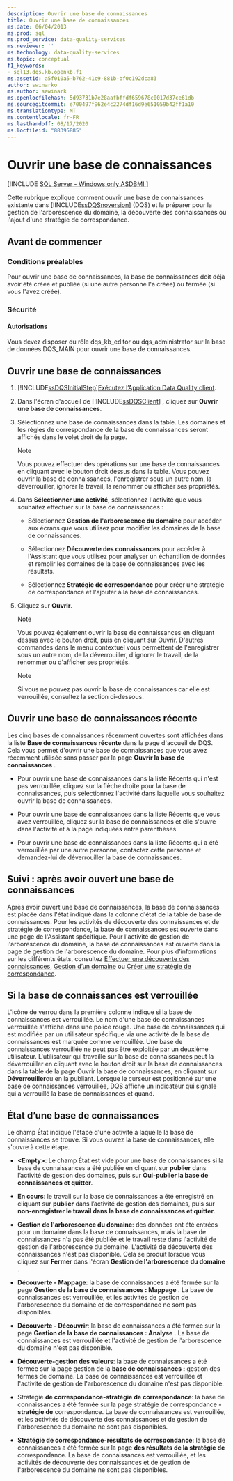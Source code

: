```yaml
---
description: Ouvrir une base de connaissances
title: Ouvrir une base de connaissances
ms.date: 06/04/2013
ms.prod: sql
ms.prod_service: data-quality-services
ms.reviewer: ''
ms.technology: data-quality-services
ms.topic: conceptual
f1_keywords:
- sql13.dqs.kb.openkb.f1
ms.assetid: a5f010a5-b762-41c9-881b-bf0c192dca83
author: swinarko
ms.author: sawinark
ms.openlocfilehash: 5d93731b7e28aafbffdf659678c0017d37ce61db
ms.sourcegitcommit: e700497f962e4c2274df16d9e651059b42ff1a10
ms.translationtype: MT
ms.contentlocale: fr-FR
ms.lasthandoff: 08/17/2020
ms.locfileid: "88395885"
---
```

# <a name="open-a-knowledge-base"></a>Ouvrir une base de connaissances

[!INCLUDE [SQL Server - Windows only ASDBMI  ](../includes/applies-to-version/sqlserver.md)]

  Cette rubrique explique comment ouvrir une base de connaissances existante dans [!INCLUDE[ssDQSnoversion](../includes/ssdqsnoversion-md.md)] (DQS) et la préparer pour la gestion de l'arborescence du domaine, la découverte des connaissances ou l'ajout d'une stratégie de correspondance.  
  
##  <a name="before-you-begin"></a><a name="BeforeYouBegin"></a> Avant de commencer  
  
###  <a name="prerequisites"></a><a name="Prerequisites"></a> Conditions préalables  
 Pour ouvrir une base de connaissances, la base de connaissances doit déjà avoir été créée et publiée (si une autre personne l'a créée) ou fermée (si vous l'avez créée).  
  
###  <a name="security"></a><a name="Security"></a> Sécurité  
  
####  <a name="permissions"></a><a name="Permissions"></a> Autorisations  
 Vous devez disposer du rôle dqs_kb_editor ou dqs_administrator sur la base de données DQS_MAIN pour ouvrir une base de connaissances.  
  
##  <a name="open-a-knowledge-base"></a><a name="Open"></a> Ouvrir une base de connaissances  
  
1.  [!INCLUDE[ssDQSInitialStep](../includes/ssdqsinitialstep-md.md)][Exécutez l’Application Data Quality client](../data-quality-services/run-the-data-quality-client-application.md).  
  
2.  Dans l'écran d'accueil de [!INCLUDE[ssDQSClient](../includes/ssdqsclient-md.md)] , cliquez sur **Ouvrir une base de connaissances**.  
  
3.  Sélectionnez une base de connaissances dans la table. Les domaines et les règles de correspondance de la base de connaissances seront affichés dans le volet droit de la page.  
  
    > [!NOTE]  
    >  Vous pouvez effectuer des opérations sur une base de connaissances en cliquant avec le bouton droit dessus dans la table. Vous pouvez ouvrir la base de connaissances, l'enregistrer sous un autre nom, la déverrouiller, ignorer le travail, la renommer ou afficher ses propriétés.  
  
4.  Dans **Sélectionner une activité**, sélectionnez l'activité que vous souhaitez effectuer sur la base de connaissances :  
  
    -   Sélectionnez **Gestion de l'arborescence du domaine** pour accéder aux écrans que vous utilisez pour modifier les domaines de la base de connaissances.  
  
    -   Sélectionnez **Découverte des connaissances** pour accéder à l'Assistant que vous utilisez pour analyser un échantillon de données et remplir les domaines de la base de connaissances avec les résultats.  
  
    -   Sélectionnez **Stratégie de correspondance** pour créer une stratégie de correspondance et l'ajouter à la base de connaissances.  
  
5.  Cliquez sur **Ouvrir**.  
  
    > [!NOTE]  
    >  Vous pouvez également ouvrir la base de connaissances en cliquant dessus avec le bouton droit, puis en cliquant sur Ouvrir. D'autres commandes dans le menu contextuel vous permettent de l'enregistrer sous un autre nom, de la déverrouiller, d'ignorer le travail, de la renommer ou d'afficher ses propriétés.  
  
    > [!NOTE]  
    >  Si vous ne pouvez pas ouvrir la base de connaissances car elle est verrouillée, consultez la section ci-dessous.  
  
## <a name="open-a-recent-knowledge-base"></a>Ouvrir une base de connaissances récente  
 Les cinq bases de connaissances récemment ouvertes sont affichées dans la liste **Base de connaissances récente** dans la page d'accueil de DQS. Cela vous permet d'ouvrir une base de connaissances que vous avez récemment utilisée sans passer par la page **Ouvrir la base de connaissances** .  
  
-   Pour ouvrir une base de connaissances dans la liste Récents qui n'est pas verrouillée, cliquez sur la flèche droite pour la base de connaissances, puis sélectionnez l'activité dans laquelle vous souhaitez ouvrir la base de connaissances.  
  
-   Pour ouvrir une base de connaissances dans la liste Récents que vous avez verrouillée, cliquez sur la base de connaissances et elle s'ouvre dans l'activité et à la page indiquées entre parenthèses.  
  
-   Pour ouvrir une base de connaissances dans la liste Récents qui a été verrouillée par une autre personne, contactez cette personne et demandez-lui de déverrouiller la base de connaissances.  
  
##  <a name="follow-up-after-opening-a-knowledge-base"></a><a name="FollowUp"></a> Suivi : après avoir ouvert une base de connaissances  
 Après avoir ouvert une base de connaissances, la base de connaissances est placée dans l'état indiqué dans la colonne d'état de la table de base de connaissances. Pour les activités de découverte des connaissances et de stratégie de correspondance, la base de connaissances est ouverte dans une page de l'Assistant spécifique. Pour l'activité de gestion de l'arborescence du domaine, la base de connaissances est ouverte dans la page de gestion de l'arborescence du domaine. Pour plus d’informations sur les différents états, consultez [Effectuer une découverte des connaissances](../data-quality-services/perform-knowledge-discovery.md), [Gestion d’un domaine](../data-quality-services/managing-a-domain.md) ou [Créer une stratégie de correspondance](../data-quality-services/create-a-matching-policy.md).  
  
##  <a name="if-the-knowledge-base-is-locked"></a><a name="Locked"></a> Si la base de connaissances est verrouillée  
 L'icône de verrou dans la première colonne indique si la base de connaissances est verrouillée. Le nom d'une base de connaissances verrouillée s'affiche dans une police rouge. Une base de connaissances qui est modifiée par un utilisateur spécifique via une activité de la base de connaissances est marquée comme verrouillée. Une base de connaissances verrouillée ne peut pas être exploitée par un deuxième utilisateur. L'utilisateur qui travaille sur la base de connaissances peut la déverrouiller en cliquant avec le bouton droit sur la base de connaissances dans la table de la page Ouvrir la base de connaissances, en cliquant sur **Déverrouiller**ou en la publiant. Lorsque le curseur est positionné sur une base de connaissances verrouillée, DQS affiche un indicateur qui signale qui a verrouillé la base de connaissances et quand.  
  
##  <a name="state-of-a-knowledge-base"></a><a name="State"></a> État d’une base de connaissances  
 Le champ État indique l'étape d'une activité à laquelle la base de connaissances se trouve. Si vous ouvrez la base de connaissances, elle s'ouvre à cette étape.  
  
-   **\<Empty>**: Le champ État est vide pour une base de connaissances si la base de connaissances a été publiée en cliquant sur **publier** dans l’activité de gestion des domaines, puis sur **Oui-publier la base de connaissances et quitter**.  
  
-   **En cours**: le travail sur la base de connaissances a été enregistré en cliquant sur **publier** dans l’activité de gestion des domaines, puis sur **non-enregistrer le travail dans la base de connaissances et quitter**.  
  
-   **Gestion de l'arborescence du domaine**: des données ont été entrées pour un domaine dans la base de connaissances, mais la base de connaissances n'a pas été publiée et le travail reste dans l'activité de gestion de l'arborescence du domaine. L'activité de découverte des connaissances n'est pas disponible. Cela se produit lorsque vous cliquez sur **Fermer** dans l'écran **Gestion de l'arborescence du domaine** .  
  
-   **Découverte - Mappage**: la base de connaissances a été fermée sur la page **Gestion de la base de connaissances : Mappage** . La base de connaissances est verrouillée, et les activités de gestion de l'arborescence du domaine et de correspondance ne sont pas disponibles.  
  
-   **Découverte - Découvrir**: la base de connaissances a été fermée sur la page **Gestion de la base de connaissances : Analyse** . La base de connaissances est verrouillée et l'activité de gestion de l'arborescence du domaine n'est pas disponible.  
  
-   **Découverte-gestion des valeurs**: la base de connaissances a été fermée sur la page gestion de la **base de connaissances :** gestion des termes de domaine. La base de connaissances est verrouillée et l'activité de gestion de l'arborescence du domaine n'est pas disponible.  
  
-   Stratégie **de correspondance-stratégie de correspondance**: la base de connaissances a été fermée sur la page stratégie de correspondance **-stratégie de** correspondance. La base de connaissances est verrouillée, et les activités de découverte des connaissances et de gestion de l'arborescence du domaine ne sont pas disponibles.  
  
-   **Stratégie de correspondance-résultats de correspondance**: la base de connaissances a été fermée sur la page **des résultats de la stratégie de** correspondance. La base de connaissances est verrouillée, et les activités de découverte des connaissances et de gestion de l'arborescence du domaine ne sont pas disponibles.  
  
  
